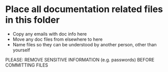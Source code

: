 # Place all documentation related files in this folder

 - Copy any emails with doc info here
 - Move any doc files from elsewhere to here
 - Name files so they can be understood by another person, other than yourself
 
PLEASE: REMOVE SENSITIVE INFORMATION (e.g. passwords) BEFORE COMMITTING FILES 

